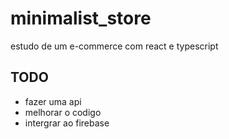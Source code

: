 # minimalist_store
estudo de um e-commerce com react e typescript


## TODO
- fazer uma api 
- melhorar o codigo
- intergrar ao firebase
